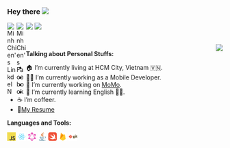 ### Hey there <img src="https://media.giphy.com/media/hvRJCLFzcasrR4ia7z/giphy.gif" width="25px">
<a href="https://www.linkedin.com/in/minhchienwikipedia/">
  <img align="left" alt="MinhChien's LinkdeIN" width="22px" src="https://cdn.jsdelivr.net/npm/simple-icons@v3/icons/linkedin.svg" />
</a>
<a href="https://www.facebook.com/minhchienwikipedia/">
  <img align="left" alt="MinhChien's Facebook" width="22px" src="https://cdn.jsdelivr.net/npm/simple-icons@v3/icons/facebook.svg" />
</a>

![](https://visitor-badge.glitch.me/badge?page_id=minhchienwikipedia) ![](https://komarev.com/ghpvc/?username=minhchienwikipedia&color=brightgreen)

<br />

<img align='right' src="https://github-readme-stats.vercel.app/api?username=minhchienwikipedia&show_icons=true">
  
**Talking about Personal Stuffs:**

- 🏠 I’m currently living at HCM City, Vietnam 🇻🇳.
- 👨‍💻 I’m currently working as a Mobile Developer.
- 🔭 I’m currently working on [MoMo](https://momo.vn/).
- 🌱 I’m currently learning English 🤦‍♂.
- ☕️ I’m coffeer.
- 📝[My Resume](https://minhchienwikipedia.github.io/)

**Languages and Tools:**  

<code><img height="20" src="https://raw.githubusercontent.com/github/explore/80688e429a7d4ef2fca1e82350fe8e3517d3494d/topics/javascript/javascript.png"></code>
<code><img height="20" src="https://raw.githubusercontent.com/github/explore/80688e429a7d4ef2fca1e82350fe8e3517d3494d/topics/react/react.png"></code>
<code><img height="20" src="https://raw.githubusercontent.com/github/explore/5c058a388828bb5fde0bcafd4bc867b5bb3f26f3/topics/graphql/graphql.png"></code>
<code><img height="20" src="https://raw.githubusercontent.com/github/explore/80688e429a7d4ef2fca1e82350fe8e3517d3494d/topics/java/java.png"></code>
<code><img height="20" src="https://raw.githubusercontent.com/github/explore/80688e429a7d4ef2fca1e82350fe8e3517d3494d/topics/swift/swift.png"></code>
<code><img height="20" src="https://raw.githubusercontent.com/github/explore/80688e429a7d4ef2fca1e82350fe8e3517d3494d/topics/firebase/firebase.png"></code>
<code><img height="20" src="https://raw.githubusercontent.com/github/explore/80688e429a7d4ef2fca1e82350fe8e3517d3494d/topics/git/git.png"></code>


